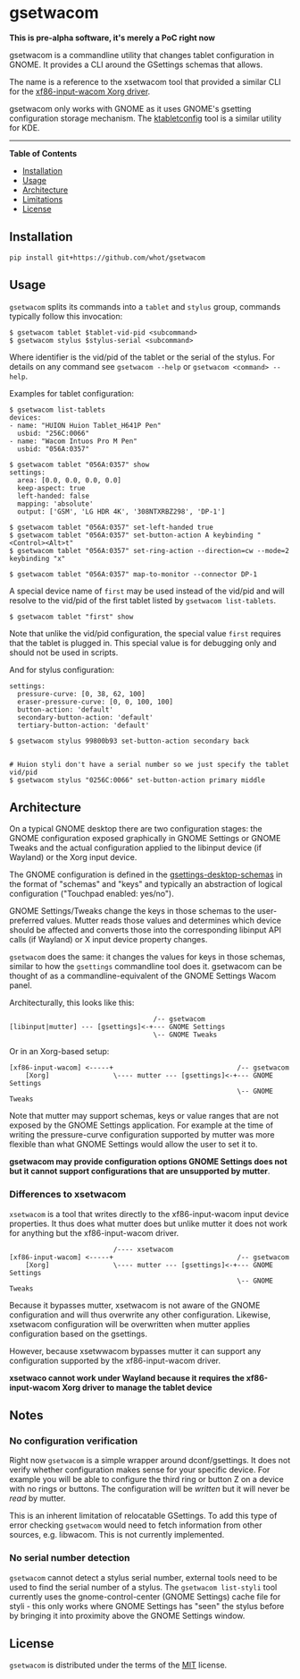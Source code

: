 # gsetwacom

**This is pre-alpha software, it's merely a PoC right now**

gsetwacom is a commandline utility that changes tablet configuration in
GNOME. It provides a CLI around the GSettings schemas that allows.

The name is a reference to the xsetwacom tool that provided a similar CLI
for the [xf86-input-wacom Xorg driver](https://github.com/linuxwacom/xf86-input-wacom).

gsetwacom only works with GNOME as it uses GNOME's gsetting configuration storage
mechanism. The [ktabletconfig](https://invent.kde.org/redstrate/ktabletconfig) tool is a
similar utility for KDE.

-----

**Table of Contents**

- [Installation](#installation)
- [Usage](#usage)
- [Architecture](#architecture)
- [Limitations](#notes)
- [License](#license)

## Installation

```console
pip install git+https://github.com/whot/gsetwacom
```

## Usage

`gsetwacom` splits its commands into a `tablet` and `stylus` group, commands typically
follow this invocation:
```
$ gsetwacom tablet $tablet-vid-pid <subcommand>
$ gsetwacom stylus $stylus-serial <subcommand>
```
Where identifier is the vid/pid of the tablet or the serial of the stylus.
For details on any command see `gsetwacom --help` or `gsetwacom <command> --help`.

Examples for tablet configuration:
```
$ gsetwacom list-tablets
devices:
- name: "HUION Huion Tablet_H641P Pen"
  usbid: "256C:0066"
- name: "Wacom Intuos Pro M Pen"
  usbid: "056A:0357"

$ gsetwacom tablet "056A:0357" show
settings:
  area: [0.0, 0.0, 0.0, 0.0]
  keep-aspect: true
  left-handed: false
  mapping: 'absolute'
  output: ['GSM', 'LG HDR 4K', '308NTXRBZ298', 'DP-1']

$ gsetwacom tablet "056A:0357" set-left-handed true
$ gsetwacom tablet "056A:0357" set-button-action A keybinding "<Control><Alt>t"
$ gsetwacom tablet "056A:0357" set-ring-action --direction=cw --mode=2 keybinding "x"

$ gsetwacom tablet "056A:0357" map-to-monitor --connector DP-1
```

A special device name of `first` may be used instead of the vid/pid and will resolve
to the vid/pid of the first tablet listed by `gsetwacom list-tablets`.

```
$ gsetwacom tablet "first" show
```
Note that unlike the vid/pid configuration, the special value `first` requires
that the tablet is plugged in. This special value is for debugging only and should not
be used in scripts.

And for stylus configuration:
```
settings:
  pressure-curve: [0, 38, 62, 100]
  eraser-pressure-curve: [0, 0, 100, 100]
  button-action: 'default'
  secondary-button-action: 'default'
  tertiary-button-action: 'default'

$ gsetwacom stylus 99800b93 set-button-action secondary back


# Huion styli don't have a serial number so we just specify the tablet vid/pid
$ gsetwacom stylus "0256C:0066" set-button-action primary middle
```

## Architecture

On a typical GNOME desktop there are two configuration stages:
the GNOME configuration exposed graphically in GNOME Settings or GNOME Tweaks
and the actual configuration applied to the libinput device (if Wayland) or
the Xorg input device.

The GNOME configuration is defined in the
[gsettings-desktop-schemas](https://gitlab.gnome.org/GNOME/gsettings-desktop-schemas/)
in the format of "schemas" and "keys" and typically an abstraction of logical
configuration ("Touchpad enabled: yes/no").

GNOME Settings/Tweaks change the keys in those schemas to the user-preferred
values. Mutter reads those values and determines which device should be affected and
converts those into the corresponding libinput API calls (if Wayland) or X input device
property changes.

`gsetwacom` does the same: it changes the values for keys in those schemas,
similar to how the `gsettings` commandline tool does it.  gsetwacom can be thought
of as a commandline-equivalent of the GNOME Settings Wacom panel.

Architecturally, this looks like this:

```
                                    /-- gsetwacom
[libinput|mutter] --- [gsettings]<-+--- GNOME Settings
                                    \-- GNOME Tweaks
```
Or in an Xorg-based setup:

```
[xf86-input-wacom] <-----+                               /-- gsetwacom
    [Xorg]                \---- mutter --- [gsettings]<-+--- GNOME Settings
                                                         \-- GNOME Tweaks
```

Note that mutter may support schemas, keys or value ranges that are not exposed
by the GNOME Settings application. For example at the time of writing the
pressure-curve configuration supported by mutter was more flexible than what
GNOME Settings would allow the user to set it to.

**gsetwacom may provide configuration options GNOME Settings does not but it
cannot support configurations that are unsupported by mutter**.

### Differences to xsetwacom

`xsetwacom` is a tool that writes directly to the xf86-input-wacom input device
properties.  It thus does what mutter does but unlike mutter it does not work
for anything but the xf86-input-wacom driver.

```
                          /---- xsetwacom
[xf86-input-wacom] <-----+                               /-- gsetwacom
    [Xorg]                \---- mutter --- [gsettings]<-+--- GNOME Settings
                                                         \-- GNOME Tweaks
```

Because it bypasses mutter, xsetwacom is not aware of the GNOME configuration and
will thus overwrite any other configuration. Likewise, xsetwacom configuration
will be overwritten when mutter applies configuration based on the gsettings.

However, because xsetwwacom bypasses mutter it can support any configuration
supported by the xf86-input-wacom driver.

**xsetwaco cannot work under Wayland because it requires the xf86-input-wacom
Xorg driver to manage the tablet device**


## Notes

### No configuration verification

Right now `gsetwacom` is a simple wrapper around dconf/gsettings. It does not verify whether
configuration makes sense for your specific device. For example you will be able to
configure the third ring or button Z on a device with no rings or buttons. The configuration
will be *written* but it will never be *read* by mutter.

This is an inherent limitation of relocatable GSettings. To add this type of error checking
`gsetwacom` would need to fetch information from other sources, e.g. libwacom. This is not
currently implemented.

### No serial number detection

`gsetwacom` cannot detect a stylus serial number, external tools need to be used to
find the serial number of a stylus. The `gsetwacom list-styli` tool currently uses
the gnome-control-center (GNOME Settings) cache file for styli - this only works
where GNOME Settings has "seen" the stylus before by bringing it into proximity
above the GNOME Settings window.

## License

`gsetwacom` is distributed under the terms of the [MIT](https://spdx.org/licenses/MIT.html) license.
